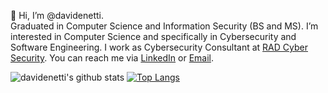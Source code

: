 👋 Hi, I’m @davidenetti.
\
Graduated in Computer Science and Information Security (BS and MS). I’m interested in Computer Science and specifically in Cybersecurity and Software Engineering. I work as Cybersecurity Consultant at [RAD Cyber Security](https://radsec.it/en/). You can reach me via [LinkedIn](https://www.linkedin.com/in/davidenetti/) or [Email](mailto:davide.netti4@gmail.com).

![davidenetti's github stats](https://github-readme-stats.vercel.app/api?username=davidenetti&show_icons=true&theme=tokyonight)
[![Top Langs](https://github-readme-stats.vercel.app/api/top-langs/?username=davidenetti&layout=demo&theme=radical&hide_border=true)](https://github.com/anuraghazra/github-readme-stats)
